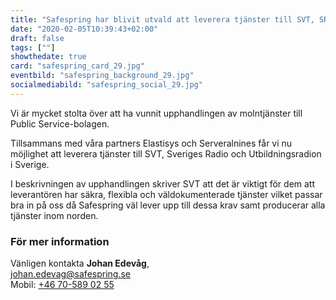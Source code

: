 ```yaml
---
title: "Safespring har blivit utvald att leverera tjänster till SVT, SR och UR"
date: "2020-02-05T10:39:43+02:00"
draft: false
tags: [""]
showthedate: true
card: "safespring_card_29.jpg"
eventbild: "safespring_background_29.jpg"
socialmediabild: "safespring_social_29.jpg"
---
```


<div class="ingress"><p>Vi är mycket stolta över att ha vunnit upphandlingen av molntjänster till Public Service-bolagen.</p></div>

Tillsammans med våra partners Elastisys och Serveralnines får vi nu möjlighet att leverera tjänster till SVT, Sveriges Radio och Utbildningsradion i Sverige.

I beskrivningen av upphandlingen skriver SVT att det är viktigt för dem att leverantören har säkra, flexibla och väldokumenterade tjänster vilket passar bra in på oss då Safespring väl lever upp till dessa krav samt producerar alla tjänster inom norden.


### För mer information

Vänligen kontakta <b>Johan Edevåg</b>,<br>
<a href="mailto:johan.edevag@safespring.se">johan.edevag@safespring.se</a><br>
Mobil: <a href="tel:+46705890255">+46 70-589 02 55</a>

